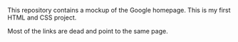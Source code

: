 This repository contains a mockup of the Google homepage. This is my first HTML and CSS project.

Most of the links are dead and point to the same page. 



